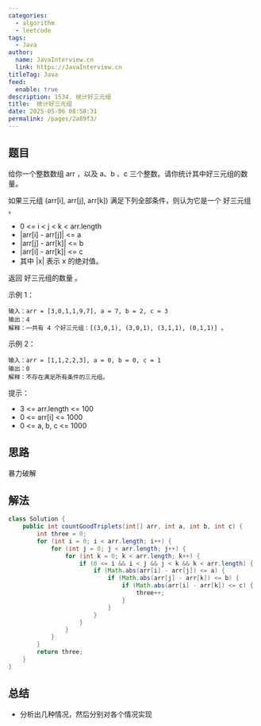 ```yaml
---
categories: 
  - algorithm
  - leetcode
tags: 
  - Java
author: 
  name: JavaInterview.cn
  link: https://JavaInterview.cn
titleTag: Java
feed: 
  enable: true
description: 1534. 统计好三元组
title:  统计好三元组
date: 2025-05-06 08:58:31
permalink: /pages/2a89f3/
---
```


## 题目

给你一个整数数组 arr ，以及 a、b 、c 三个整数。请你统计其中好三元组的数量。

如果三元组 (arr[i], arr[j], arr[k]) 满足下列全部条件，则认为它是一个 好三元组 。

* 0 <= i < j < k < arr.length
* |arr[i] - arr[j]| <= a
* |arr[j] - arr[k]| <= b
* |arr[i] - arr[k]| <= c
* 其中 |x| 表示 x 的绝对值。

返回 好三元组的数量 。



示例 1：
    
    输入：arr = [3,0,1,1,9,7], a = 7, b = 2, c = 3
    输出：4
    解释：一共有 4 个好三元组：[(3,0,1), (3,0,1), (3,1,1), (0,1,1)] 。
示例 2：

    输入：arr = [1,1,2,2,3], a = 0, b = 0, c = 1
    输出：0
    解释：不存在满足所有条件的三元组。


提示：

* 3 <= arr.length <= 100
* 0 <= arr[i] <= 1000
* 0 <= a, b, c <= 1000

## 思路

暴力破解

## 解法
```java
class Solution {
    public int countGoodTriplets(int[] arr, int a, int b, int c) {
        int three = 0;
        for (int i = 0; i < arr.length; i++) {
            for (int j = 0; j < arr.length; j++) {
                for (int k = 0; k < arr.length; k++) {
                    if (0 <= i && i < j && j < k && k < arr.length) {
                        if (Math.abs(arr[i] - arr[j]) <= a) {
                            if (Math.abs(arr[j] - arr[k]) <= b) {
                                if (Math.abs(arr[i] - arr[k]) <= c) {
                                    three++;
                                }
                            }
                        }
                    }
                }
            }
        }
        return three;
    }
}

```

## 总结

- 分析出几种情况，然后分别对各个情况实现 
